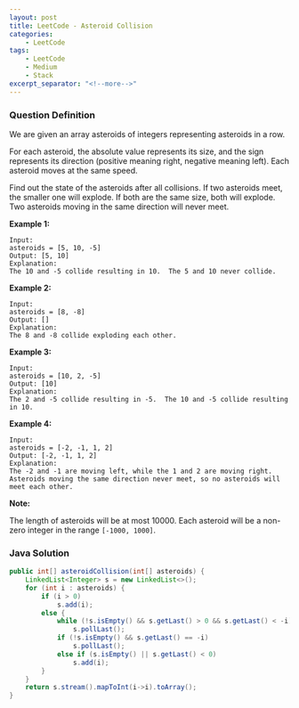 ```yaml
---
layout: post
title: LeetCode - Asteroid Collision
categories:
    - LeetCode
tags:
    - LeetCode
    - Medium
    - Stack
excerpt_separator: "<!--more-->"
---
```


### Question Definition
We are given an array asteroids of integers representing asteroids in a row.

For each asteroid, the absolute value represents its size, and the sign represents its direction (positive meaning right, negative meaning left). Each asteroid moves at the same speed.

Find out the state of the asteroids after all collisions. If two asteroids meet, the smaller one will explode. If both are the same size, both will explode. Two asteroids moving in the same direction will never meet.
<!--more-->

**Example 1:**
```
Input:
asteroids = [5, 10, -5]
Output: [5, 10]
Explanation:
The 10 and -5 collide resulting in 10.  The 5 and 10 never collide.
```
**Example 2:**
```
Input:
asteroids = [8, -8]
Output: []
Explanation:
The 8 and -8 collide exploding each other.
```
**Example 3:**
```
Input:
asteroids = [10, 2, -5]
Output: [10]
Explanation:
The 2 and -5 collide resulting in -5.  The 10 and -5 collide resulting in 10.
```
**Example 4:**
```
Input:
asteroids = [-2, -1, 1, 2]
Output: [-2, -1, 1, 2]
Explanation:
The -2 and -1 are moving left, while the 1 and 2 are moving right.
Asteroids moving the same direction never meet, so no asteroids will meet each other.
```
**Note:**

The length of asteroids will be at most 10000.
Each asteroid will be a non-zero integer in the range `[-1000, 1000]`.
### Java Solution
```java
public int[] asteroidCollision(int[] asteroids) {
    LinkedList<Integer> s = new LinkedList<>();
    for (int i : asteroids) {
        if (i > 0)
            s.add(i);
        else {
            while (!s.isEmpty() && s.getLast() > 0 && s.getLast() < -i)
                s.pollLast();
            if (!s.isEmpty() && s.getLast() == -i)
                s.pollLast();
            else if (s.isEmpty() || s.getLast() < 0)
                s.add(i);
        }
    }
    return s.stream().mapToInt(i->i).toArray();
}
```